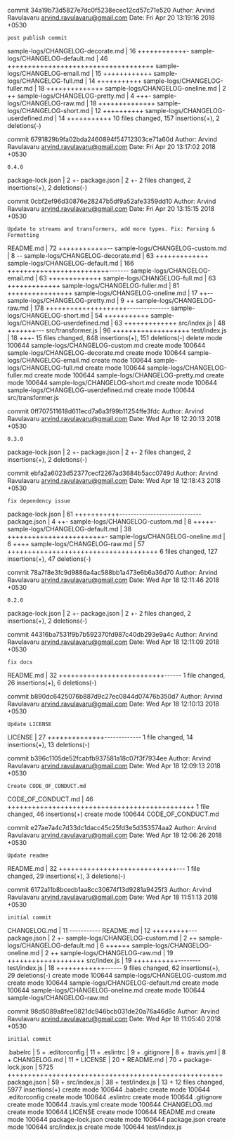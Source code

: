 commit 34a19b73d5827e7dc0f5238ecec12cd57c71e520
Author: Arvind Ravulavaru <arvind.ravulavaru@gmail.com>
Date:   Fri Apr 20 13:19:16 2018 +0530

    post publish commit

 sample-logs/CHANGELOG-decorate.md    | 16 ++++++++++++-
 sample-logs/CHANGELOG-default.md     | 46 ++++++++++++++++++++++++++++++++++++
 sample-logs/CHANGELOG-email.md       | 15 ++++++++++++
 sample-logs/CHANGELOG-full.md        | 14 +++++++++++
 sample-logs/CHANGELOG-fuller.md      | 18 ++++++++++++++
 sample-logs/CHANGELOG-oneline.md     |  2 ++
 sample-logs/CHANGELOG-pretty.md      |  4 +++-
 sample-logs/CHANGELOG-raw.md         | 18 ++++++++++++++
 sample-logs/CHANGELOG-short.md       | 12 ++++++++++
 sample-logs/CHANGELOG-userdefined.md | 14 +++++++++++
 10 files changed, 157 insertions(+), 2 deletions(-)

commit 6791829b9fa02bda2460894f54712303ce71a60d
Author: Arvind Ravulavaru <arvind.ravulavaru@gmail.com>
Date:   Fri Apr 20 13:17:02 2018 +0530

    0.4.0

 package-lock.json | 2 +-
 package.json      | 2 +-
 2 files changed, 2 insertions(+), 2 deletions(-)

commit 0cbf2ef96d30876e28247b5df9a52afe3359dd10
Author: Arvind Ravulavaru <arvind.ravulavaru@gmail.com>
Date:   Fri Apr 20 13:15:15 2018 +0530

    Update to streams and transformers, add more types. Fix: Parsing & Formatting

 README.md                            |  72 ++++++++++++--
 sample-logs/CHANGELOG-custom.md      |   8 --
 sample-logs/CHANGELOG-decorate.md    |  63 +++++++++++++
 sample-logs/CHANGELOG-default.md     | 166 +++++++++++++++++++++++++-------
 sample-logs/CHANGELOG-email.md       |  63 +++++++++++++
 sample-logs/CHANGELOG-full.md        |  63 +++++++++++++
 sample-logs/CHANGELOG-fuller.md      |  81 ++++++++++++++++
 sample-logs/CHANGELOG-oneline.md     |  17 ++--
 sample-logs/CHANGELOG-pretty.md      |   9 ++
 sample-logs/CHANGELOG-raw.md         | 178 ++++++++++++++++++++---------------
 sample-logs/CHANGELOG-short.md       |  54 +++++++++++
 sample-logs/CHANGELOG-userdefined.md |  63 +++++++++++++
 src/index.js                         |  48 +++++++---
 src/transformer.js                   |  96 +++++++++++++++++++
 test/index.js                        |  18 +++-
 15 files changed, 848 insertions(+), 151 deletions(-)
 delete mode 100644 sample-logs/CHANGELOG-custom.md
 create mode 100644 sample-logs/CHANGELOG-decorate.md
 create mode 100644 sample-logs/CHANGELOG-email.md
 create mode 100644 sample-logs/CHANGELOG-full.md
 create mode 100644 sample-logs/CHANGELOG-fuller.md
 create mode 100644 sample-logs/CHANGELOG-pretty.md
 create mode 100644 sample-logs/CHANGELOG-short.md
 create mode 100644 sample-logs/CHANGELOG-userdefined.md
 create mode 100644 src/transformer.js

commit 0ff707511618d611ecd7a6a3f99b11254ffe3fdc
Author: Arvind Ravulavaru <arvind.ravulavaru@gmail.com>
Date:   Wed Apr 18 12:20:13 2018 +0530

    0.3.0

 package-lock.json | 2 +-
 package.json      | 2 +-
 2 files changed, 2 insertions(+), 2 deletions(-)

commit ebfa2a6023d52377cecf2267ad3684b5acc0749d
Author: Arvind Ravulavaru <arvind.ravulavaru@gmail.com>
Date:   Wed Apr 18 12:18:43 2018 +0530

    fix dependency issue

 package-lock.json                | 61 +++++++++++-----------------------------
 package.json                     |  4 ++-
 sample-logs/CHANGELOG-custom.md  |  8 +++++-
 sample-logs/CHANGELOG-default.md | 38 ++++++++++++++++++++++++-
 sample-logs/CHANGELOG-oneline.md |  6 ++++
 sample-logs/CHANGELOG-raw.md     | 57 +++++++++++++++++++++++++++++++++++++
 6 files changed, 127 insertions(+), 47 deletions(-)

commit 78a7f8e3fc9d9886a4ac588bb1a473e6b6a36d70
Author: Arvind Ravulavaru <arvind.ravulavaru@gmail.com>
Date:   Wed Apr 18 12:11:46 2018 +0530

    0.2.0

 package-lock.json | 2 +-
 package.json      | 2 +-
 2 files changed, 2 insertions(+), 2 deletions(-)

commit 44316ba7531f9b7b592370fd987c40db293e9a4c
Author: Arvind Ravulavaru <arvind.ravulavaru@gmail.com>
Date:   Wed Apr 18 12:11:09 2018 +0530

    fix docs

 README.md | 32 ++++++++++++++++++++++++++------
 1 file changed, 26 insertions(+), 6 deletions(-)

commit b890dc6425076b887d9c27ec0844d07476b350d7
Author: Arvind Ravulavaru <arvind.ravulavaru@gmail.com>
Date:   Wed Apr 18 12:10:13 2018 +0530

    Update LICENSE

 LICENSE | 27 ++++++++++++++-------------
 1 file changed, 14 insertions(+), 13 deletions(-)

commit b396c1105de52fcabfb937581a18c07f3f7934ee
Author: Arvind Ravulavaru <arvind.ravulavaru@gmail.com>
Date:   Wed Apr 18 12:09:13 2018 +0530

    Create CODE_OF_CONDUCT.md

 CODE_OF_CONDUCT.md | 46 ++++++++++++++++++++++++++++++++++++++++++++++
 1 file changed, 46 insertions(+)
 create mode 100644 CODE_OF_CONDUCT.md

commit e27ae7a4c7d33dc1dacc45c25fd3e5d353574aa2
Author: Arvind Ravulavaru <arvind.ravulavaru@gmail.com>
Date:   Wed Apr 18 12:06:26 2018 +0530

    Update readme

 README.md | 32 +++++++++++++++++++++++++++++---
 1 file changed, 29 insertions(+), 3 deletions(-)

commit 6172a11b8bcecb1aa8cc30674f13d9281a9425f3
Author: Arvind Ravulavaru <arvind.ravulavaru@gmail.com>
Date:   Wed Apr 18 11:51:13 2018 +0530

    initial commit

 CHANGELOG.md                     | 11 -----------
 README.md                        | 12 +++++++++---
 package.json                     |  2 +-
 sample-logs/CHANGELOG-custom.md  |  2 ++
 sample-logs/CHANGELOG-default.md |  6 ++++++
 sample-logs/CHANGELOG-oneline.md |  2 ++
 sample-logs/CHANGELOG-raw.md     | 19 +++++++++++++++++++
 src/index.js                     | 19 +++++++++++--------
 test/index.js                    | 18 ++++++++++++------
 9 files changed, 62 insertions(+), 29 deletions(-)
 create mode 100644 sample-logs/CHANGELOG-custom.md
 create mode 100644 sample-logs/CHANGELOG-default.md
 create mode 100644 sample-logs/CHANGELOG-oneline.md
 create mode 100644 sample-logs/CHANGELOG-raw.md

commit 98d5089a8fee0821dc946bcb031de20a76a46d8c
Author: Arvind Ravulavaru <arvind.ravulavaru@gmail.com>
Date:   Wed Apr 18 11:05:40 2018 +0530

    initial commit

 .babelrc          |    5 +
 .editorconfig     |   11 +
 .eslintrc         |    9 +
 .gitignore        |    8 +
 .travis.yml       |    8 +
 CHANGELOG.md      |   11 +
 LICENSE           |   20 +
 README.md         |   70 +
 package-lock.json | 5725 +++++++++++++++++++++++++++++++++++++++++++++++++++++
 package.json      |   59 +
 src/index.js      |   38 +
 test/index.js     |   13 +
 12 files changed, 5977 insertions(+)
 create mode 100644 .babelrc
 create mode 100644 .editorconfig
 create mode 100644 .eslintrc
 create mode 100644 .gitignore
 create mode 100644 .travis.yml
 create mode 100644 CHANGELOG.md
 create mode 100644 LICENSE
 create mode 100644 README.md
 create mode 100644 package-lock.json
 create mode 100644 package.json
 create mode 100644 src/index.js
 create mode 100644 test/index.js
